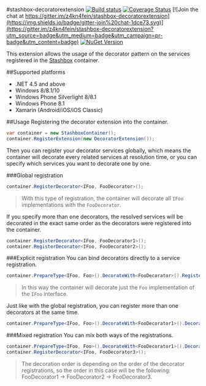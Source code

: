 #stashbox-decoratorextension
[![Build status](https://ci.appveyor.com/api/projects/status/jkc3mbxaapufaobi/branch/master?svg=true)](https://ci.appveyor.com/project/pcsajtai/stashbox-decoratorextension/branch/master) [![Coverage Status](https://coveralls.io/repos/github/z4kn4fein/stashbox-decoratorextension/badge.svg?branch=master)](https://coveralls.io/github/z4kn4fein/stashbox-decoratorextension?branch=master) [![Join the chat at https://gitter.im/z4kn4fein/stashbox-decoratorextension](https://img.shields.io/badge/gitter-join%20chat-1dce73.svg)](https://gitter.im/z4kn4fein/stashbox-decoratorextension?utm_source=badge&utm_medium=badge&utm_campaign=pr-badge&utm_content=badge) [![NuGet Version](https://buildstats.info/nuget/Stashbox.DecoratorExtension)](https://www.nuget.org/packages/Stashbox.DecoratorExtension/)

This extension allows the usage of the decorator pattern on the services registered in the [Stashbox](https://github.com/z4kn4fein/stashbox) container.

##Supported platforms

 - .NET 4.5 and above
 - Windows 8/8.1/10
 - Windows Phone Silverlight 8/8.1
 - Windows Phone 8.1
 - Xamarin (Android/iOS/iOS Classic)
 
##Usage
Registering the decorator extension into the container.
```c#
var container = new StashboxContainer();
container.RegisterExtension(new DecoratorExtension());
```
Then you can register your decorator services globally, which means the container will decorate every related services at resolution time, or you can specify which services you want to decorate one by one.

###Global registration
```c#
container.RegisterDecorator<IFoo, FooDecorator>();
```
> With this type of registration, the container will decorate all `IFoo` implementations with the `FooDecorator`.

If you specify more than one decorators, the resolved services will be decorated in the exact same order as the decorators were registered into the container. 
```c#
container.RegisterDecorator<IFoo, FooDecorator1>();
container.RegisterDecorator<IFoo, FooDecorator2>();
```

###Explicit registration
You can bind decorators directly to a service registration.
```c#
container.PrepareType<IFoo, Foo>().DecorateWith<FooDecorator>().Register();
```
> In this way the container will decorate just the `Foo` implementation of the `IFoo` interface.

Just like with the global registration, you can register more than one decorators at the same time.
```c#
container.PrepareType<IFoo, Foo>().DecorateWith<FooDecorator1>().DecorateWith<FooDecorator2>().Register();
```

###Mixed registration
You can mix both ways of the registrations.
```c#
container.PrepareType<IFoo, Foo>().DecorateWith<FooDecorator1>().DecorateWith<FooDecorator2>().Register();
container.RegisterDecorator<IFoo, FooDecorator3>();
```
> The decoration order is depending on the order of the decorator registrations, so the order in this case will be the following: FooDecorator1 -> FooDecorator2 -> FooDecorator3.
